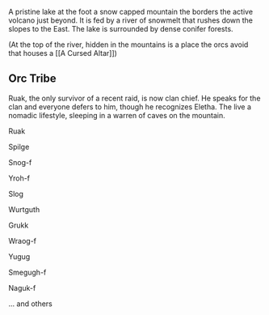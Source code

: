 A pristine lake at the foot a snow capped mountain the borders the active volcano just beyond. It is fed by a river of snowmelt that rushes down the slopes to the East. The lake is surrounded by dense conifer forests.

(At the top of the river, hidden in the mountains is a place the orcs avoid that houses a [[A Cursed Altar]])

## Orc Tribe

Ruak, the only survivor of a recent raid, is now clan chief. He speaks for the clan and everyone defers to him, though he recognizes Eletha. The live a nomadic lifestyle, sleeping in a warren of caves on the mountain.

Ruak

Spilge

Snog-f

Yroh-f

Slog

Wurtguth

Grukk

Wraog-f

Yugug

Smegugh-f

Naguk-f

... and others
